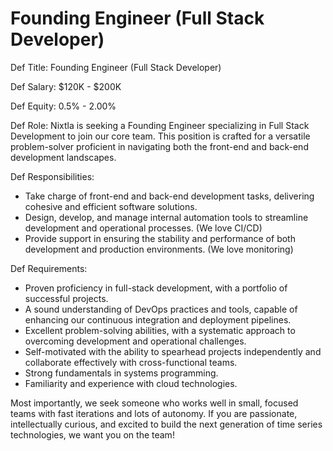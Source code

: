 # Founding Engineer (Full Stack Developer)

Def Title:
Founding Engineer (Full Stack Developer)

Def Salary:
$120K - $200K

Def Equity:
0.5% - 2.00%

Def Role:
Nixtla is seeking a Founding Engineer specializing in Full Stack Development to join our core team. This position is crafted for a versatile problem-solver proficient in navigating both the front-end and back-end development landscapes. 


Def Responsibilities:
- Take charge of front-end and back-end development tasks, delivering cohesive and efficient software solutions.
- Design, develop, and manage internal automation tools to streamline development and operational processes. (We love CI/CD)
- Provide support in ensuring the stability and performance of both development and production environments. (We love monitoring)

Def Requirements:
- Proven proficiency in full-stack development, with a portfolio of successful projects.
- A sound understanding of DevOps practices and tools, capable of enhancing our continuous integration and deployment pipelines.
- Excellent problem-solving abilities, with a systematic approach to overcoming development and operational challenges.
- Self-motivated with the ability to spearhead projects independently and collaborate effectively with cross-functional teams.
- Strong fundamentals in systems programming.
- Familiarity and experience with cloud technologies.

Most importantly, we seek someone who works well in small, focused teams with fast iterations and lots of autonomy. If you are passionate, intellectually curious, and excited to build the next generation of time series technologies, we want you on the team!

